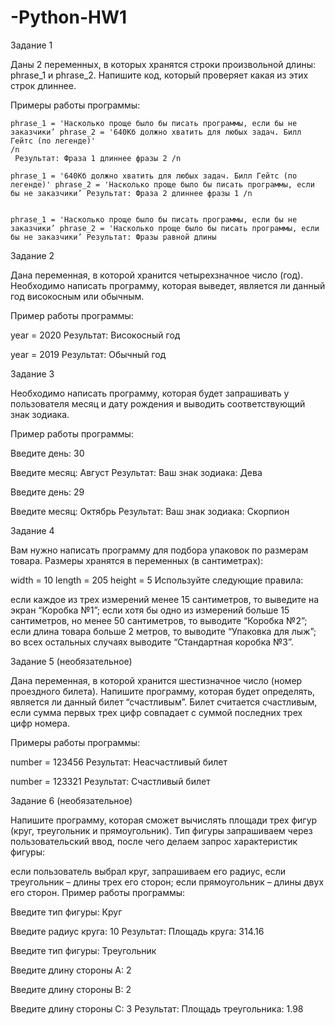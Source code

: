 # -Python-HW1
Задание 1

Даны 2 переменных, в которых хранятся строки произвольной длины: phrase_1 и phrase_2. Напишите код, который проверяет какая из этих строк длиннее.

Примеры работы программы:

```
phrase_1 = 'Насколько проще было бы писать программы, если бы не заказчики’ phrase_2 = '640Кб должно хватить для любых задач. Билл Гейтс (по легенде)'
/n
 Результат: Фраза 1 длиннее фразы 2 /n

phrase_1 = '640Кб должно хватить для любых задач. Билл Гейтс (по легенде)' phrase_2 = 'Насколько проще было бы писать программы, если бы не заказчики’ Результат: Фраза 2 длиннее фразы 1 /n


phrase_1 = 'Насколько проще было бы писать программы, если бы не заказчики’ phrase_2 = 'Насколько проще было бы писать программы, если бы не заказчики’ Результат: Фразы равной длины
```

Задание 2

Дана переменная, в которой хранится четырехзначное число (год). Необходимо написать программу, которая выведет, является ли данный год високосным или обычным.

Пример работы программы:

year = 2020 Результат: Високосный год

year = 2019 Результат: Обычный год

Задание 3

Необходимо написать программу, которая будет запрашивать у пользователя месяц и дату рождения и выводить соответствующий знак зодиака.

Пример работы программы:

Введите день: 30

Введите месяц: Август Результат: Ваш знак зодиака: Дева

Введите день: 29

Введите месяц: Октябрь Результат: Ваш знак зодиака: Скорпион

Задание 4

Вам нужно написать программу для подбора упаковок по размерам товара. Размеры хранятся в переменных (в сантиметрах):

width = 10 length = 205 height = 5 Используйте следующие правила:

если каждое из трех измерений менее 15 сантиметров, то выведите на экран “Коробка №1”; если хотя бы одно из измерений больше 15 сантиметров, но менее 50 сантиметров, то выводите “Коробка №2”; если длина товара больше 2 метров, то выводите “Упаковка для лыж”; во всех остальных случаях выводите “Стандартная коробка №3”.

Задание 5 (необязательное)

Дана переменная, в которой хранится шестизначное число (номер проездного билета). Напишите программу, которая будет определять, является ли данный билет “счастливым”. Билет считается счастливым, если сумма первых трех цифр совпадает с суммой последних трех цифр номера.

Примеры работы программы:

number = 123456 Результат: Неасчастливый билет

number = 123321 Результат: Счастливый билет

Задание 6 (необязательное)

Напишите программу, которая сможет вычислять площади трех фигур (круг, треугольник и прямоугольник). Тип фигуры запрашиваем через пользовательский ввод, после чего делаем запрос характеристик фигуры:

если пользователь выбрал круг, запрашиваем его радиус, если треугольник – длины трех его сторон; если прямоугольник – длины двух его сторон. Пример работы программы:

Введите тип фигуры: Круг

Введите радиус круга: 10 Результат: Площадь круга: 314.16

Введите тип фигуры: Треугольник

Введите длину стороны A: 2

Введите длину стороны B: 2

Введите длину стороны C: 3 Результат: Площадь треугольника: 1.98
